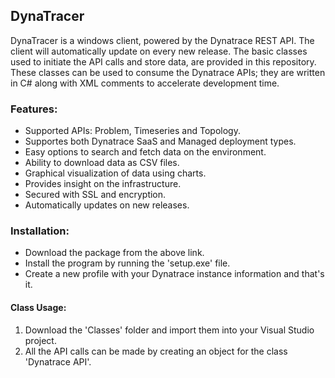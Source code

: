 ## DynaTracer

  DynaTracer is a windows client, powered by the Dynatrace REST API. The client will automatically update on every new release. The basic classes used to initiate the API calls and store data, are provided in this repository. These classes can be used to consume the Dynatrace APIs; they are written in C# along with XML comments to accelerate development time.

### Features:

* Supported APIs: Problem, Timeseries and Topology.
* Supportes both Dynatrace SaaS and Managed deployment types.
* Easy options to search and fetch data on the environment.
* Ability to download data as CSV files.
* Graphical visualization of data using charts.
* Provides insight on the infrastructure.
* Secured with SSL and encryption.
* Automatically updates on new releases.

### Installation:

* Download the package from the above link.
* Install the program by running the 'setup.exe' file.
* Create a new profile with your Dynatrace instance information and that's it.

#### Class Usage:

1. Download the 'Classes' folder and import them into your Visual Studio project.
2. All the API calls can be made by creating an object for the class 'Dynatrace API'.

